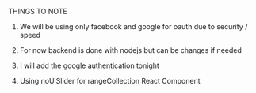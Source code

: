 THINGS TO NOTE

1) We will be using only facebook and google for oauth due to security / speed

2) For now backend is done with nodejs but can be changes if needed

3) I will add the google authentication tonight

4) Using noUiSlider for rangeCollection React Component
